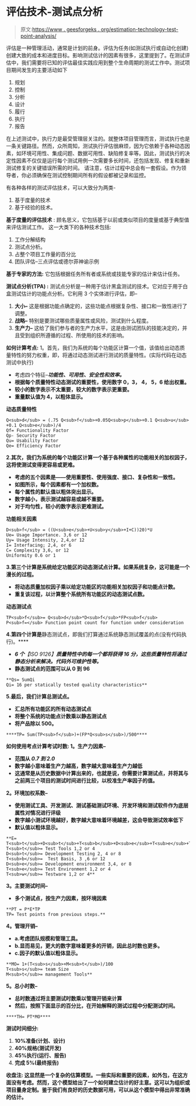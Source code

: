 # 评估技术-测试点分析

> 原文:[https://www . geesforgeks . org/estimation-technology-test-point-analysis/](https://www.geeksforgeeks.org/estimation-technique-test-point-analysis/)

评估是一种管理活动，通常是计划的前身。评估为任务(如测试执行或自动化创建)创建大致的成本和进度目标。影响测试估计的因素有很多，这里提到了。在测试评估中，我们需要将已知的评估最佳实践应用到整个生命周期的测试工作中。测试项目期间发生的主要活动如下

1.  规划
2.  控制
3.  分析
4.  设计
5.  履行
6.  执行
7.  报告

在上述测试中，执行力是最受管理层关注的。就整体项目管理而言，测试执行也是一条关键路径。然而，众所周知，测试执行评估很麻烦，因为它依赖于各种动态因素，如环境可用性、集成问题、数据可用性、缺陷修复率等。因此，测试执行的决定性因素不仅仅是运行每个测试用例一次需要多长时间，还包括发现、修复和重新测试修复的关键错误所需的时间。
请注意，估计过程中总会有一套假设。作为领导者，你必须确保在测试控制期间所有的假设都被记录和监控。

有各种各样的测试评估技术，可以大致分为两类-

1.  基于度量的技术
2.  基于经验的技术。

**基于度量的评估技术** :
顾名思义，它包括基于以前或类似项目的度量或基于典型值来评估测试工作。
这一大类下的各种技术包括:

1.  工作分解结构
2.  测试点分析。
3.  占整个项目工作量的百分比
4.  团队评估–三点评估或德尔菲神谕示例

**基于专家的方法:**
它包括根据任务所有者或系统或技能专家的估计来估计任务。

**测试点分析(TPA) :**
测试点分析是一种用于估计黑盒测试的技术。它对应于用于白盒测试估计的功能点分析。它利用 3 个实体进行评估，即–

1.  **大小–**
    这是根据功能点确定的，这些功能点根据复杂性、接口和一致性进行了调整。
2.  **战略–**
    特别是要测试哪些质量属性或风险，测试到什么程度。
3.  **生产力–**
    这给了我们参与者的生产力水平，这是由测试团队的技能决定的，并且受到组织所遵循的过程、所使用的技术的影响。

**如何计算考点:**
1。首先，我们为系统的每个功能区计算一个值，该值给出动态质量特性的努力权重，即，将通过动态测试进行测试的质量特性。(实际代码在动态测试中执行)

*   考虑四个特征–*****功能性、可用性、安全性和效率。*****
*   **根据每个质量特性动态测试的重要性，使用数字 0，3， **4，** 5，6 给出权重。**
*   **较小的数字表示不太重要，较大的数字表示更重要。**
*   **重量默认值为 4，以粗体显示。**

**动态质量特性**

```
Q<sub>d</sub> = (.75 Q<sub>f</sub>+0.05Q<sub>p</sub>+0.1 Q<sub>u</sub> +0.1 Q<sub>e</sub>)/4
Qf= Functionality Factor
Qp- Security Factor
Qu= Usability Factor
Qe= Efficiency Factor
```

**2.其次，我们为系统的每个功能区计算一个基于各种属性的功能相关的加权因子，这将使测试变得更容易或更难。**

*   **考虑的五个因素是——使用重要性、使用强度、接口、复杂性和一致性。**
*   **如图所示，每个因素都有一个加权数。**
*   **每个属性的默认值以粗体突出显示。**
*   **数字越小，表示测试越容易或越不重要。**
*   **对于均匀性，较小的数字表示更难测试。**

**功能相关因素**

```
D<sub>f</sub> = ((U<sub>e</sub>+U<sub>y</sub>+I+C))20)*U
Ue= Usage Importance. 3,6 or 12
Uy= Usage Intensity, 2,4,or 12
I= Interfacing; 2,4, or 6
C= Complexity 3,6, or 12
Uniformity 0.6 or 1
```

**3.第三个计算是系统给定功能区的动态测试点计算。如果系统复杂，这可能是一个漫长的过程。**

*   **将动态质量加权因子乘以给定功能区的功能相关加权因子和功能点计数。**
*   **重复该过程，以计算整个系统所有功能区的动态测试点数。**

**动态测试点**

```
TP<sub>f</sub>= Q<sub>d</sub>*D<sub>f</sub>*FP<sub>f</sub>
P<sub>f=</sub> Function point count for function under consideration
```

**4.第四个计算是**静态测试点，即我们打算通过系统静态测试覆盖的点(没有代码执行)。****

*   ****6 个***【ISO 9126】***质量特性中的每一个都将获得 16 分，这些质量特性将通过静态分析来解决。代码外可维护性等。****
*   ****静态测试点的范围可以从 0 到 96****

```
**Qs= SumQi
Qi= 16 per statically tested quality characteristics**
```

****5.最后，我们计算总测试点。****

*   ****汇总所有功能区的所有动态测试点****
*   ****将整个系统的功能点计数乘以静态测试点****
*   ****将产品除以 500。****

```
****TP= Sum(TP<sub>f</sub>)+(FP*Q<sub>s</sub>)/500****
```

******如何使用考点计算考试时数:**
**1。生产力因素–******

*   ****范围从 ***0.7 到 2.0*******
*   ****数字越小意味着生产力越高，数字越大意味着生产力越低****
*   ****这通常是从历史数据中计算出来的，也就是说，你需要计算测试点，并将其与之前两三个项目的测试时间进行比较，以校准生产率因子的值。****

******2。环境加权系数–******

*   ****使用测试工具、开发测试、测试基础测试环境、开发环境和测试软件作为底层属性对情况进行评级****
*   ****数字越小测试环境越好，数字越大意味着环境越差，这会导致测试效率低下****
*   ****默认值以粗体显示。****

```
**E= T<sub>t</sub>+D<sub>t</sub>+T<sub>b</sub>+D<sub>e</sub>+T<sub>e</sub>+T<sub>w</sub>
T<sub>t</sub>= Test Tools 1,2 or 4 
D<sub>t</sub>= Development Testing 2, 4 or 8
T<sub>b</sub>=  Test Basis, 3 ,6 or 12 
D<sub>e</sub>= Development environment 3,4, or 8 
T<sub>e</sub>= Test Environment 1,2 or 4
T<sub>w</sub>= Testware 1,2 or 4**
```

******3。主要测试时间–******

*   ****多个测试点，按生产力因素，按环境因素****

```
**PT = P*E*TP
TP= Test points from previous steps.**
```

******4。管理开销–******

*   ****a.考虑团队规模和管理工具。****
*   ****b.显而易见，更大的数字意味着更多的开销，因此总时数也更多。****
*   ****c.因子的默认值以粗体显示。****

```
**MO= 1+(T<sub>s</sub>+M<sub>t</sub>)/100
T<sub>s</sub>= team Size
M<sub>t</sub>= management Tools**
```

******5。总小时数–******

*   ****总时数通过将主要测试时数乘以管理开销来计算****
*   ****然后，按照下面显示的百分比，在开始解释的测试过程中分配测试时间。****

```
****TH= PT*MO****
```

******测试时间细分:******

1.  ****10%准备(计划、设计)****
2.  ****40%规格(测试开发)****
3.  ****45%执行(运行、报告)****
4.  ****完成 5%(最终报告)****

******收盘注:**
这显然是一个复杂的估算模型。一些实际和重要的因素，如外包，在这方面没有考虑。然而，这个模型给出了一个如何建立估计的好主意。这可以为组织或项目量身定制。鉴于我们有良好的历史数据可用，可以从这个模型中得出非常准确的估计。****